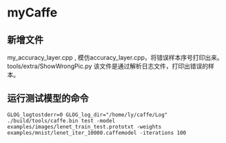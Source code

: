 # myCaffe
## 新增文件
my_accuracy_layer.cpp , 模仿accuracy_layer.cpp，将错误样本序号打印出来。    
tools/extra/ShowWrongPic.py 该文件是通过解析日志文件，打印出错误的样本。   
## 运行测试模型的命令  
`GLOG_logtostderr=0 GLOG_log_dir="/home/ly/caffe/Log" ./build/tools/caffe.bin test -model examples/images/lenet_train_test.prototxt -weights examples/mnist/lenet_iter_10000.caffemodel -iterations 100`

